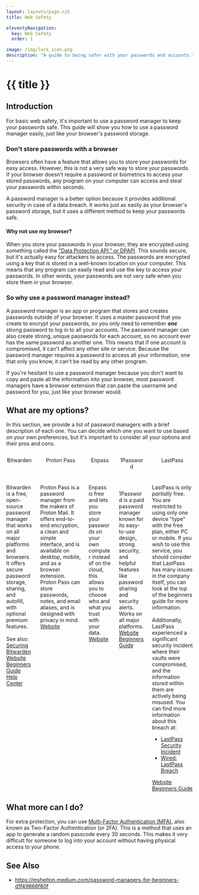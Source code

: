 ```yaml
---
layout: layouts/page.njk
title: Web Safety

eleventyNavigation:
  key: Web Safety
  order: 1

image: /img/lock_icon.png
description: "A guide to being safer with your passwords and accounts."
---
```


# {{ title }}

## Introduction

For basic web safety, it's important to use a password manager to keep your passwords safe. This guide will show you how to use a password manager easily, just like your browser's password storage.

### Don't store passwords with a browser

Browsers often have a feature that allows you to store your passwords for easy access. However, this is not a very safe way to store your passwords. If your browser doesn't require a password or biometrics to access your stored passwords, any program on your computer can access and steal your passwords within seconds.

A password manager is a better option because it provides additional security in case of a data breach. It works just as easily as your browser's password storage, but it uses a different method to keep your passwords safe.

#### Why not use my browser?

When you store your passwords in your browser, they are encrypted using something called the ["Data Protection API," or DPAPI](https://en.wikipedia.org/wiki/Data_Protection_API). This sounds secure, but it's actually easy for attackers to access. The passwords are encrypted using a key that is stored in a well-known location on your computer. This means that any program can easily read and use the key to access your passwords. In other words, your passwords are not very safe when you store them in your browser.

### So why use a password manager instead?

A password manager is an app or program that stores and creates passwords outside of your browser. It uses a master password that you create to encrypt your passwords, so you only need to remember **_one_** strong password to log in to all your accounts. The password manager can also create strong, unique passwords for each account, so no account ever has the same password as another one. This means that if one account is compromised, it can't affect any other site or service. Because the password manager requires a password to access all your information, one that only you know, it can't be read by any other program.

If you're hesitant to use a password manager because you don't want to copy and paste all the information into your browser, most password managers have a browser extension that can paste the username and password for you, just like your browser would.

## What are my options?

In this section, we provide a list of password managers with a brief description of each one. You can decide which one you want to use based on your own preferences, but it's important to consider all your options and their pros and cons.

<div class="columns is-multiline">
<div class="column is-half">
    <div class="card">
        <header class="card-header">
            <p class="card-header-title">Bitwarden</p>
        </header>
        <div class="card-content">
            <div class="content">
                Bitwarden is a free, open-source password manager that works on all major platforms and browsers. It offers secure password storage, sharing, and autofill, with optional premium features.
                <br>
                <br>
                See also: <a href="securing-bitwarden.md">Securing Bitwarden</a>
            </div>
        </div>
        <footer class="card-footer is-nowrap is-flex-wrap-wrap">
            <a class="card-footer-item" href="https://bitwarden.com/" target="_blank" rel="noopener">Website</a>
            <a class="card-footer-item" href="https://mshelton.medium.com/bitwarden-for-beginners-74cf93679457" target="_blank" rel="noopener">Beginners Guide</a>
            <a class="card-footer-item" href="https://bitwarden.com/help/" target="_blank" rel="noopener">Help Center</a>
        </footer>
    </div>
</div>

<div class="column is-half">
    <div class="card">
        <header class="card-header">
            <p class="card-header-title">Proton Pass</p>
        </header>
        <div class="card-content">
            <div class="content">
                Proton Pass is a password manager from the makers of Proton Mail. It offers end-to-end encryption, a clean and simple interface, and is available on desktop, mobile, and as a browser extension. Proton Pass can store passwords, notes, and email aliases, and is designed with privacy in mind.
            </div>
        </div>
        <footer class="card-footer is-nowrap is-flex-wrap-wrap">
            <a class="card-footer-item" href="https://proton.me/pass" target="_blank" rel="noopener">Website</a>
        </footer>
    </div>
</div>

<div class="column is-half">
    <div class="card">
        <header class="card-header">
            <p class="card-header-title">Enpass</p>
        </header>
        <div class="card-content">
            <div class="content">
                Enpass is free and lets you store your passwords on your own computer instead of on the cloud, this allows you to choose who and what you trust with your data.
            </div>
        </div>
        <footer class="card-footer is-nowrap is-flex-wrap-wrap">
            <a class="card-footer-item" href="https://www.enpass.io/" target="_blank" rel="noopener">Website</a>
        </footer>
    </div>
</div>

<div class="column is-half">
    <div class="card">
        <header class="card-header">
            <p class="card-header-title">1Password</p>
        </header>
        <div class="card-content">
            <div class="content">
                1Password is a paid password manager known for its easy-to-use design, strong security, and helpful features like password sharing and security alerts. Works on all major platforms.
            </div>
        </div>
        <footer class="card-footer is-nowrap is-flex-wrap-wrap">
            <a class="card-footer-item" href="https://1password.com/" target="_blank" rel="noopener">Website</a>
            <a class="card-footer-item" href="https://mshelton.medium.com/introduction-to-password-managers-5e15baa8b26e" target="_blank" rel="noopener">Beginners Guide</a>
        </footer>
    </div>
</div>

<div class="column is-half">
    <div class="card">
        <header class="card-header">
            <p class="card-header-title">LastPass</p>
        </header>
        <div class="card-content">
            <div class="content">
                LastPass is only <em>partially</em> free. You are restricted to using only one device "type" with the free plan, either PC or mobile. If you wish to use this service, you should consider that LastPass has many issues in the company itself, you can look at the top of the beginners guide for more information.
                <br>
                <br>
                Additionally, LastPass experienced a significant security incident where their vaults were compromised, and the information stored within them are actively being misused. You can find more information about this breach at:
                <ul>
                    <li><a href="https://blog.lastpass.com/2022/12/notice-of-recent-security-incident/" target="_blank" rel="noopener">LastPass Security Incident</a></li>
                    <li><a href="https://www.wired.com/story/lastpass-breach-vaults-password-managers/" target="_blank" rel="noopener">Wired: LastPass Breach</a></li>
                </ul>
            </div>
        </div>
        <footer class="card-footer is-nowrap is-flex-wrap-wrap">
            <a class="card-footer-item" href="https://www.lastpass.com/" target="_blank" rel="noopener">Website</a>
            <a class="card-footer-item" href="https://mshelton.medium.com/lastpass-for-beginners-e921f35d4114" target="_blank" rel="noopener">Beginners Guide</a>
        </footer>
    </div>
</div>
</div>

## What more can I do?

For extra protection, you can use [Multi-Factor Authentication (MFA)](mfa.md), also known as Two-Factor Authentication (or 2FA). This is a method that uses an app to generate a random passcode every 30 seconds. This makes it very difficult for someone to log into your account without having physical access to your phone.

## See Also

- <https://mshelton.medium.com/password-managers-for-beginners-d1f49866f80f>
